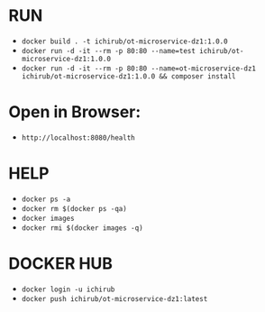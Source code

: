 # RUN
- ```docker build . -t ichirub/ot-microservice-dz1:1.0.0```
- ```docker run -d -it --rm -p 80:80 --name=test ichirub/ot-microservice-dz1:1.0.0```
- ```docker run -d -it --rm -p 80:80 --name=ot-microservice-dz1 ichirub/ot-microservice-dz1:1.0.0 && composer install```

# Open in Browser:
- ```http://localhost:8080/health```

# HELP
- ```docker ps -a```
- ```docker rm $(docker ps -qa)```
- ```docker images```
- ```docker rmi $(docker images -q)```

# DOCKER HUB
- ```docker login -u ichirub```
- ```docker push ichirub/ot-microservice-dz1:latest```